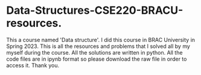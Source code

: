 # Data-Structures-CSE220-BRACU-resources.
This a course named 'Data structure'. I did this course in BRAC University in Spring 2023. This is all the resources and problems that I solved all by my myself during the course. All the solutions are written in python.
All the code files are in ipynb format so please download the raw file in order to access it. Thank you.
